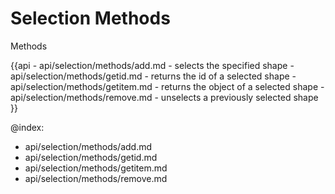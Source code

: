 Selection Methods
=======

<div class='h2' id="methods">Methods</div>

{{api
	- api/selection/methods/add.md - selects the specified shape
	- api/selection/methods/getid.md -  returns the id of a selected shape
    - api/selection/methods/getitem.md -  returns the object of a selected shape
	- api/selection/methods/remove.md - unselects a previously selected shape
}}

@index:
- api/selection/methods/add.md
- api/selection/methods/getid.md
- api/selection/methods/getitem.md
- api/selection/methods/remove.md